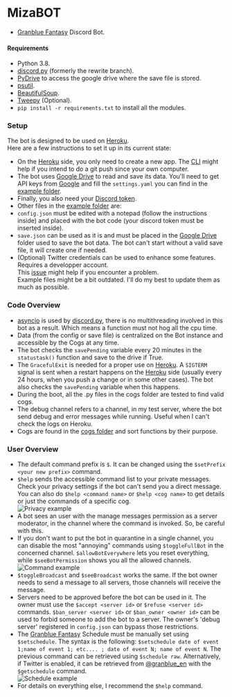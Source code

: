 # MizaBOT  
* [Granblue Fantasy](http://game.granbluefantasy.jp) Discord Bot.  
#### Requirements  
* Python 3.8.  
* [discord.py](https://github.com/Rapptz/discord.py) (formerly the rewrite branch).  
* [PyDrive](https://pythonhosted.org/PyDrive/) to access the google drive where the save file is stored.  
* [psutil](https://psutil.readthedocs.io/en/latest/).  
* [BeautifulSoup](https://www.crummy.com/software/BeautifulSoup/bs4/doc/).  
* [Tweepy](https://github.com/tweepy/tweepy) (Optional).  
* `pip install -r requirements.txt` to install all the modules.  
### Setup  
The bot is designed to be used on [Heroku](https://www.heroku.com).  
Here are a few instructions to set it up in its current state:  
* On the [Heroku](https://www.heroku.com) side, you only need to create a new app. The [CLI](https://devcenter.heroku.com/articles/heroku-cli) might help if you intend to do a git push since your own computer.   
* The bot uses [Google Drive](https://www.google.com/drive/) to read and save its data. You'll need to get API keys from [Google](https://developers.google.com/drive) and fill the `settings.yaml` you can find in the [example folder](https://github.com/MizaGBF/MizaBOT/tree/master/example).  
* Finally, you also need your [Discord token](https://discordapp.com/developers/applications/).  
* Other files in the [example folder](https://github.com/MizaGBF/MizaBOT/tree/master/example) are:  
* `config.json` must be edited with a notepad (follow the instructions inside) and placed with the bot code (your discord token must be inserted inside).  
* `save.json` can be used as it is and must be placed in the [Google Drive](https://www.google.com/drive/) folder used to save the bot data. The bot can't start without a valid save file, it will create one if needed.  
* (Optional) Twitter credentials can be used to enhance some features. Requires a developper account.  
This [issue](https://github.com/MizaGBF/MizaBOT/issues/1) might help if you encounter a problem.  
Example files might be a bit outdated. I'll do my best to update them as much as possible.  
### Code Overview  
* [asyncio](https://docs.python.org/3/library/asyncio.html) is used by [discord.py](https://github.com/Rapptz/discord.py), there is no multithreading involved in this bot as a result. Which means a function must not hog all the cpu time.  
* Data (from the config or save file) is centralized on the Bot instance and accessible by the Cogs at any time.  
* The bot checks the `savePending` variable every 20 minutes in the `statustask()` function and save to the drive if True.  
* The `GracefulExit` is needed for a proper use on [Heroku](https://www.heroku.com). A `SIGTERM` signal is sent when a restart happens on the [Heroku](https://www.heroku.com) side (usually every 24 hours, when you push a change or in some other cases). The bot also checks the `savePending` variable when this happens.  
* During the boot, all the .py files in the cogs folder are tested to find valid cogs.  
* The debug channel refers to a channel, in my test server, where the bot send debug and error messages while running. Useful when I can't check the logs on Heroku.  
* Cogs are found in the [cogs folder](https://github.com/MizaGBF/MizaBOT/tree/master/cogs) and sort functions by their purpose.  
### User Overview  
* The default command prefix is `$`. It can be changed using the `$setPrefix <your new prefix>` command.  
* `$help` sends the accessible command list to your private messages. Check your privacy settings if the bot can't send you a direct message. You can also do `$help <command name>` or `$help <cog name>` to get details or just the commands of a specific cog.  
![Privacy example](https://cdn.discordapp.com/attachments/614716155646705676/643427911063568426/read02.png)
* A bot sees an user with the manage messages permission as a server moderator, in the channel where the command is invoked. So, be careful with this.  
* If you don't want to put the bot in quarantine in a single channel, you can disable the most "annoying" commands using `$toggleFullBot` in the concerned channel. `$allowBotEverywhere` lets you reset everything, while `$seeBotPermission` shows you all the allowed channels.  
![Command example](https://cdn.discordapp.com/attachments/614716155646705676/643427915526045696/read03.png)
* `$toggleBroadcast` and `$seeBroadcast` works the same. If the bot owner needs to send a message to all servers, those channels will receive the message.  
* Servers need to be approved before the bot can be used in it. The owner must use the `$accept <server id>` or `$refuse <server id>` commands. `$ban_server <server id>` or `$ban_owner <owner id>` can be used to forbid someone to add the bot to a server. The owner's 'debug server' registered in `config.json` can bypass those restrictions.  
* The [Granblue Fantasy](http://game.granbluefantasy.jp) Schedule must be manually set using `$setschedule`. The syntax is the following: `$setschedule date of event 1;name of event 1; etc.... ; date of event N; name of event N`. The previous command can be retrieved using `$schedule raw`. Alternatively, if Twitter is enabled, it can be retrieved from [@granblue_en](https://twitter.com/Granblue_en) with the `$getschedule` command.  
![Schedule example](https://cdn.discordapp.com/attachments/614716155646705676/643427910874693642/read01.png)
* For details on everything else, I recommend the `$help` command.  

